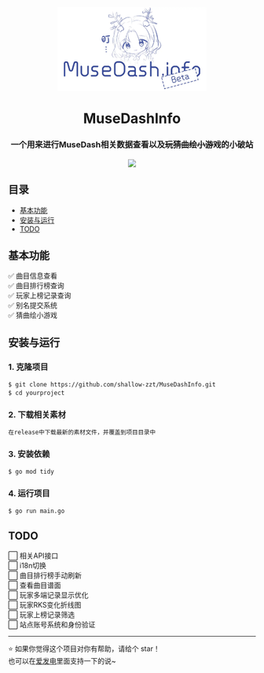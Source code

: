 <div align="center" style="width:60%;margin:0 20%;"><img align="center" src="https://raw.githubusercontent.com/shallow-zzt/MuseDashInfo/main/Static/image/mdinfotitle.webp" /></div>
<h1 align="center" style="border-bottom: none;">MuseDashInfo</h1>
<h3 align="center">一个用来进行MuseDash相关数据查看以及<del>玩猜曲绘小游戏</del>的小破站</h3>
<div align="center"><img align="center" src="https://img.shields.io/badge/Go-1.22-blue" /></div>

## 目录
- [基本功能](#基本功能)
- [安装与运行](#安装与运行)
- [TODO](#TODO)

## 基本功能
✅ 曲目信息查看  
✅ 曲目排行榜查询  
✅ 玩家上榜记录查询  
✅ 别名提交系统  
✅ 猜曲绘小游戏  

## 安装与运行
### 1. 克隆项目
```sh
$ git clone https://github.com/shallow-zzt/MuseDashInfo.git
$ cd yourproject
```
### 2. 下载相关素材
```sh
在release中下载最新的素材文件，并覆盖到项目目录中
```
### 3. 安装依赖
```sh
$ go mod tidy
```
### 4. 运行项目
```sh
$ go run main.go
```

## TODO
⬜ 相关API接口    
⬜ i18n切换  
⬜ 曲目排行榜手动刷新  
⬜ 查看曲目谱面  
⬜ 玩家多端记录显示优化  
⬜ 玩家RKS变化折线图    
⬜ 玩家上榜记录筛选    
⬜ 站点账号系统和身份验证    

---

⭐ 如果你觉得这个项目对你有帮助，请给个 star！  
也可以在[爱发电](https://afdian.com/a/musedashinfotools)里面支持一下的说~
